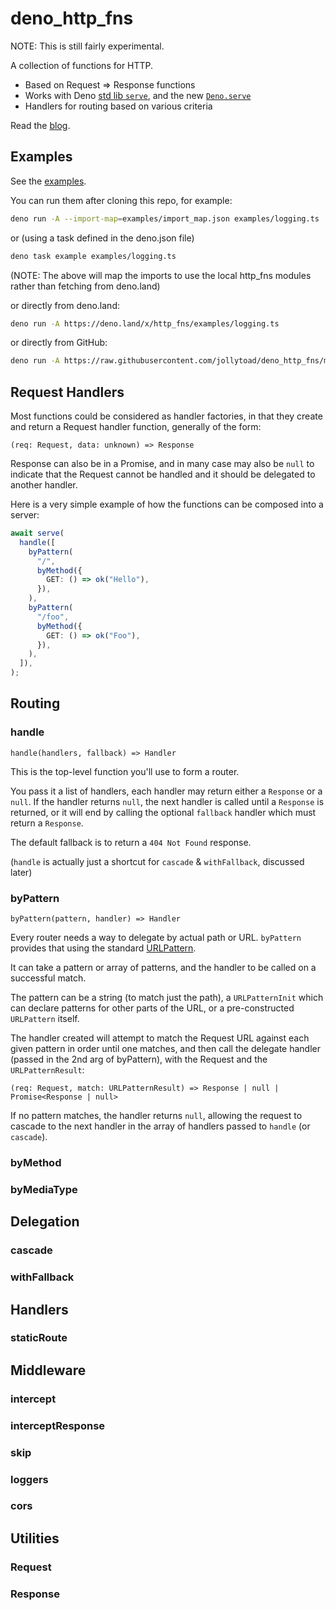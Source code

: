 # deno_http_fns

NOTE: This is still fairly experimental.

A collection of functions for HTTP.

- Based on Request => Response functions
- Works with Deno [std lib `serve`][std_serve], and the new
  [`Deno.serve`][deno_serve]
- Handlers for routing based on various criteria

Read the [blog].

[std_serve]: https://deno.land/std/http/server.ts?s=serve
[deno_serve]: https://deno.land/api?s=Deno.serve
[blog]: https://jollytoad.deno.dev/blog/http_fns

## Examples

See the [examples](./examples).

You can run them after cloning this repo, for example:

```sh
deno run -A --import-map=examples/import_map.json examples/logging.ts
```

or (using a task defined in the deno.json file)

```sh
deno task example examples/logging.ts
```

(NOTE: The above will map the imports to use the local http_fns modules rather
than fetching from deno.land)

or directly from deno.land:

```sh
deno run -A https://deno.land/x/http_fns/examples/logging.ts
```

or directly from GitHub:

```sh
deno run -A https://raw.githubusercontent.com/jollytoad/deno_http_fns/main/examples/logging.ts
```

## Request Handlers

Most functions could be considered as handler factories, in that they create and
return a Request handler function, generally of the form:

`(req: Request, data: unknown) => Response`

Response can also be in a Promise, and in many case may also be `null` to
indicate that the Request cannot be handled and it should be delegated to
another handler.

Here is a very simple example of how the functions can be composed into a
server:

```ts
await serve(
  handle([
    byPattern(
      "/",
      byMethod({
        GET: () => ok("Hello"),
      }),
    ),
    byPattern(
      "/foo",
      byMethod({
        GET: () => ok("Foo"),
      }),
    ),
  ]),
);
```

## Routing

### handle

`handle(handlers, fallback) => Handler`

This is the top-level function you'll use to form a router.

You pass it a list of handlers, each handler may return either a `Response` or a
`null`. If the handler returns `null`, the next handler is called until a
`Response` is returned, or it will end by calling the optional `fallback`
handler which must return a `Response`.

The default fallback is to return a `404 Not Found` response.

(`handle` is actually just a shortcut for `cascade` & `withFallback`, discussed
later)

### byPattern

`byPattern(pattern, handler) => Handler`

Every router needs a way to delegate by actual path or URL. `byPattern` provides
that using the standard
[URLPattern](https://developer.mozilla.org/en-US/docs/Web/API/URLPattern).

It can take a pattern or array of patterns, and the handler to be called on a
successful match.

The pattern can be a string (to match just the path), a `URLPatternInit` which
can declare patterns for other parts of the URL, or a pre-constructed
`URLPattern` itself.

The handler created will attempt to match the Request URL against each given
pattern in order until one matches, and then call the delegate handler (passed
in the 2nd arg of byPattern), with the Request and the `URLPatternResult`:

`(req: Request, match: URLPatternResult) => Response | null | Promise<Response | null>`

If no pattern matches, the handler returns `null`, allowing the request to
cascade to the next handler in the array of handlers passed to `handle` (or
`cascade`).

### byMethod

### byMediaType

## Delegation

### cascade

### withFallback

## Handlers

### staticRoute

## Middleware

### intercept

### interceptResponse

### skip

### loggers

### cors

## Utilities

### Request

### Response
